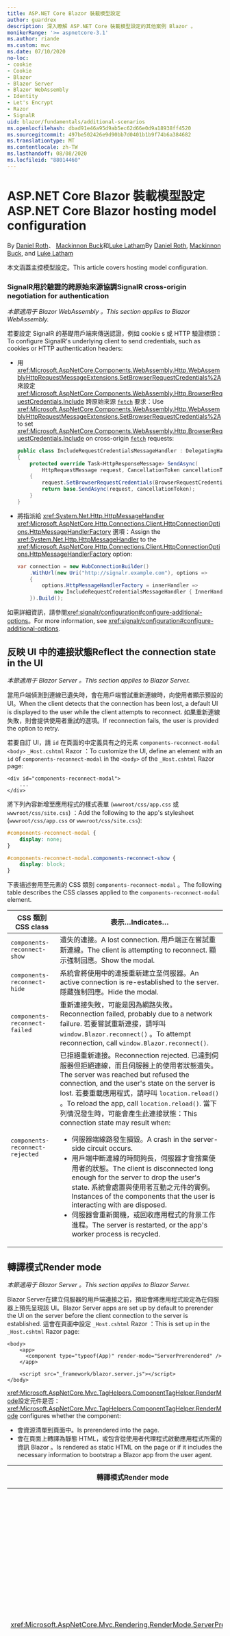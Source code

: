 ```yaml
---
title: ASP.NET Core Blazor 裝載模型設定
author: guardrex
description: 深入瞭解 ASP.NET Core 裝載模型設定的其他案例 Blazor 。
monikerRange: '>= aspnetcore-3.1'
ms.author: riande
ms.custom: mvc
ms.date: 07/10/2020
no-loc:
- cookie
- Cookie
- Blazor
- Blazor Server
- Blazor WebAssembly
- Identity
- Let's Encrypt
- Razor
- SignalR
uid: blazor/fundamentals/additional-scenarios
ms.openlocfilehash: dbad91e46a95d9ab5ec62d66e0d9a18938ff4520
ms.sourcegitcommit: 497be502426e9d90bb7d0401b1b9f74b6a384682
ms.translationtype: MT
ms.contentlocale: zh-TW
ms.lasthandoff: 08/08/2020
ms.locfileid: "88014460"
---
```

# <a name="aspnet-core-no-locblazor-hosting-model-configuration"></a><span data-ttu-id="07d55-103">ASP.NET Core Blazor 裝載模型設定</span><span class="sxs-lookup"><span data-stu-id="07d55-103">ASP.NET Core Blazor hosting model configuration</span></span>

<span data-ttu-id="07d55-104">By [Daniel Roth](https://github.com/danroth27)、 [Mackinnon Buck](https://github.com/MackinnonBuck)和[Luke Latham](https://github.com/guardrex)</span><span class="sxs-lookup"><span data-stu-id="07d55-104">By [Daniel Roth](https://github.com/danroth27), [Mackinnon Buck](https://github.com/MackinnonBuck), and [Luke Latham](https://github.com/guardrex)</span></span>

<span data-ttu-id="07d55-105">本文涵蓋主控模型設定。</span><span class="sxs-lookup"><span data-stu-id="07d55-105">This article covers hosting model configuration.</span></span>

### <a name="no-locsignalr-cross-origin-negotiation-for-authentication"></a><span data-ttu-id="07d55-106">SignalR用於驗證的跨原始來源協調</span><span class="sxs-lookup"><span data-stu-id="07d55-106">SignalR cross-origin negotiation for authentication</span></span>

<span data-ttu-id="07d55-107">*本節適用于 Blazor WebAssembly 。*</span><span class="sxs-lookup"><span data-stu-id="07d55-107">*This section applies to Blazor WebAssembly.*</span></span>

<span data-ttu-id="07d55-108">若要設定 SignalR 的基礎用戶端來傳送認證，例如 cookie s 或 HTTP 驗證標頭：</span><span class="sxs-lookup"><span data-stu-id="07d55-108">To configure SignalR's underlying client to send credentials, such as cookies or HTTP authentication headers:</span></span>

* <span data-ttu-id="07d55-109">用 <xref:Microsoft.AspNetCore.Components.WebAssembly.Http.WebAssemblyHttpRequestMessageExtensions.SetBrowserRequestCredentials%2A> 來設定 <xref:Microsoft.AspNetCore.Components.WebAssembly.Http.BrowserRequestCredentials.Include> 跨原始來源 [`fetch`](https://developer.mozilla.org/docs/Web/API/Fetch_API/Using_Fetch) 要求：</span><span class="sxs-lookup"><span data-stu-id="07d55-109">Use <xref:Microsoft.AspNetCore.Components.WebAssembly.Http.WebAssemblyHttpRequestMessageExtensions.SetBrowserRequestCredentials%2A> to set <xref:Microsoft.AspNetCore.Components.WebAssembly.Http.BrowserRequestCredentials.Include> on cross-origin [`fetch`](https://developer.mozilla.org/docs/Web/API/Fetch_API/Using_Fetch) requests:</span></span>

  ```csharp
  public class IncludeRequestCredentialsMessageHandler : DelegatingHandler
  {
      protected override Task<HttpResponseMessage> SendAsync(
          HttpRequestMessage request, CancellationToken cancellationToken)
      {
          request.SetBrowserRequestCredentials(BrowserRequestCredentials.Include);
          return base.SendAsync(request, cancellationToken);
      }
  }
  ```

* <span data-ttu-id="07d55-110">將指派給 <xref:System.Net.Http.HttpMessageHandler> <xref:Microsoft.AspNetCore.Http.Connections.Client.HttpConnectionOptions.HttpMessageHandlerFactory> 選項：</span><span class="sxs-lookup"><span data-stu-id="07d55-110">Assign the <xref:System.Net.Http.HttpMessageHandler> to the <xref:Microsoft.AspNetCore.Http.Connections.Client.HttpConnectionOptions.HttpMessageHandlerFactory> option:</span></span>

  ```csharp
  var connection = new HubConnectionBuilder()
      .WithUrl(new Uri("http://signalr.example.com"), options =>
      {
          options.HttpMessageHandlerFactory = innerHandler => 
              new IncludeRequestCredentialsMessageHandler { InnerHandler = innerHandler };
      }).Build();
  ```

<span data-ttu-id="07d55-111">如需詳細資訊，請參閱<xref:signalr/configuration#configure-additional-options>。</span><span class="sxs-lookup"><span data-stu-id="07d55-111">For more information, see <xref:signalr/configuration#configure-additional-options>.</span></span>

## <a name="reflect-the-connection-state-in-the-ui"></a><span data-ttu-id="07d55-112">反映 UI 中的連接狀態</span><span class="sxs-lookup"><span data-stu-id="07d55-112">Reflect the connection state in the UI</span></span>

<span data-ttu-id="07d55-113">*本節適用于 Blazor Server 。*</span><span class="sxs-lookup"><span data-stu-id="07d55-113">*This section applies to Blazor Server.*</span></span>

<span data-ttu-id="07d55-114">當用戶端偵測到連線已遺失時，會在用戶端嘗試重新連線時，向使用者顯示預設的 UI。</span><span class="sxs-lookup"><span data-stu-id="07d55-114">When the client detects that the connection has been lost, a default UI is displayed to the user while the client attempts to reconnect.</span></span> <span data-ttu-id="07d55-115">如果重新連線失敗，則會提供使用者重試的選項。</span><span class="sxs-lookup"><span data-stu-id="07d55-115">If reconnection fails, the user is provided the option to retry.</span></span>

<span data-ttu-id="07d55-116">若要自訂 UI，請 `id` 在頁面的中定義具有之的元素 `components-reconnect-modal` `<body>` `_Host.cshtml` Razor ：</span><span class="sxs-lookup"><span data-stu-id="07d55-116">To customize the UI, define an element with an `id` of `components-reconnect-modal` in the `<body>` of the `_Host.cshtml` Razor page:</span></span>

```cshtml
<div id="components-reconnect-modal">
    ...
</div>
```

<span data-ttu-id="07d55-117">將下列內容新增至應用程式的樣式表單 (`wwwroot/css/app.css` 或 `wwwroot/css/site.css`) ：</span><span class="sxs-lookup"><span data-stu-id="07d55-117">Add the following to the app's stylesheet (`wwwroot/css/app.css` or `wwwroot/css/site.css`):</span></span>

```css
#components-reconnect-modal {
    display: none;
}

#components-reconnect-modal.components-reconnect-show {
    display: block;
}
```

<span data-ttu-id="07d55-118">下表描述套用至元素的 CSS 類別 `components-reconnect-modal` 。</span><span class="sxs-lookup"><span data-stu-id="07d55-118">The following table describes the CSS classes applied to the `components-reconnect-modal` element.</span></span>

| <span data-ttu-id="07d55-119">CSS 類別</span><span class="sxs-lookup"><span data-stu-id="07d55-119">CSS class</span></span>                       | <span data-ttu-id="07d55-120">表示&hellip;</span><span class="sxs-lookup"><span data-stu-id="07d55-120">Indicates&hellip;</span></span> |
| ------------------------------- | ----------------- |
| `components-reconnect-show`     | <span data-ttu-id="07d55-121">遺失的連接。</span><span class="sxs-lookup"><span data-stu-id="07d55-121">A lost connection.</span></span> <span data-ttu-id="07d55-122">用戶端正在嘗試重新連線。</span><span class="sxs-lookup"><span data-stu-id="07d55-122">The client is attempting to reconnect.</span></span> <span data-ttu-id="07d55-123">顯示強制回應。</span><span class="sxs-lookup"><span data-stu-id="07d55-123">Show the modal.</span></span> |
| `components-reconnect-hide`     | <span data-ttu-id="07d55-124">系統會將使用中的連接重新建立至伺服器。</span><span class="sxs-lookup"><span data-stu-id="07d55-124">An active connection is re-established to the server.</span></span> <span data-ttu-id="07d55-125">隱藏強制回應。</span><span class="sxs-lookup"><span data-stu-id="07d55-125">Hide the modal.</span></span> |
| `components-reconnect-failed`   | <span data-ttu-id="07d55-126">重新連接失敗，可能是因為網路失敗。</span><span class="sxs-lookup"><span data-stu-id="07d55-126">Reconnection failed, probably due to a network failure.</span></span> <span data-ttu-id="07d55-127">若要嘗試重新連接，請呼叫 `window.Blazor.reconnect()` 。</span><span class="sxs-lookup"><span data-stu-id="07d55-127">To attempt reconnection, call `window.Blazor.reconnect()`.</span></span> |
| `components-reconnect-rejected` | <span data-ttu-id="07d55-128">已拒絕重新連接。</span><span class="sxs-lookup"><span data-stu-id="07d55-128">Reconnection rejected.</span></span> <span data-ttu-id="07d55-129">已達到伺服器但拒絕連線，而且伺服器上的使用者狀態遺失。</span><span class="sxs-lookup"><span data-stu-id="07d55-129">The server was reached but refused the connection, and the user's state on the server is lost.</span></span> <span data-ttu-id="07d55-130">若要重載應用程式，請呼叫 `location.reload()` 。</span><span class="sxs-lookup"><span data-stu-id="07d55-130">To reload the app, call `location.reload()`.</span></span> <span data-ttu-id="07d55-131">當下列情況發生時，可能會產生此連接狀態：</span><span class="sxs-lookup"><span data-stu-id="07d55-131">This connection state may result when:</span></span><ul><li><span data-ttu-id="07d55-132">伺服器端線路發生損毀。</span><span class="sxs-lookup"><span data-stu-id="07d55-132">A crash in the server-side circuit occurs.</span></span></li><li><span data-ttu-id="07d55-133">用戶端中斷連線的時間夠長，伺服器才會捨棄使用者的狀態。</span><span class="sxs-lookup"><span data-stu-id="07d55-133">The client is disconnected long enough for the server to drop the user's state.</span></span> <span data-ttu-id="07d55-134">系統會處置與使用者互動之元件的實例。</span><span class="sxs-lookup"><span data-stu-id="07d55-134">Instances of the components that the user is interacting with are disposed.</span></span></li><li><span data-ttu-id="07d55-135">伺服器會重新開機，或回收應用程式的背景工作進程。</span><span class="sxs-lookup"><span data-stu-id="07d55-135">The server is restarted, or the app's worker process is recycled.</span></span></li></ul> |

## <a name="render-mode"></a><span data-ttu-id="07d55-136">轉譯模式</span><span class="sxs-lookup"><span data-stu-id="07d55-136">Render mode</span></span>

<span data-ttu-id="07d55-137">*本節適用于 Blazor Server 。*</span><span class="sxs-lookup"><span data-stu-id="07d55-137">*This section applies to Blazor Server.*</span></span>

<span data-ttu-id="07d55-138">Blazor Server在建立伺服器的用戶端連接之前，預設會將應用程式設定為在伺服器上預先呈現該 UI。</span><span class="sxs-lookup"><span data-stu-id="07d55-138">Blazor Server apps are set up by default to prerender the UI on the server before the client connection to the server is established.</span></span> <span data-ttu-id="07d55-139">這會在頁面中設定 `_Host.cshtml` Razor ：</span><span class="sxs-lookup"><span data-stu-id="07d55-139">This is set up in the `_Host.cshtml` Razor page:</span></span>

```cshtml
<body>
    <app>
      <component type="typeof(App)" render-mode="ServerPrerendered" />
    </app>

    <script src="_framework/blazor.server.js"></script>
</body>
```

<span data-ttu-id="07d55-140"><xref:Microsoft.AspNetCore.Mvc.TagHelpers.ComponentTagHelper.RenderMode>設定元件是否：</span><span class="sxs-lookup"><span data-stu-id="07d55-140"><xref:Microsoft.AspNetCore.Mvc.TagHelpers.ComponentTagHelper.RenderMode> configures whether the component:</span></span>

* <span data-ttu-id="07d55-141">會資源清單到頁面中。</span><span class="sxs-lookup"><span data-stu-id="07d55-141">Is prerendered into the page.</span></span>
* <span data-ttu-id="07d55-142">會在頁面上轉譯為靜態 HTML，或包含從使用者代理程式啟動應用程式所需的資訊 Blazor 。</span><span class="sxs-lookup"><span data-stu-id="07d55-142">Is rendered as static HTML on the page or if it includes the necessary information to bootstrap a Blazor app from the user agent.</span></span>

| <span data-ttu-id="07d55-143">轉譯模式</span><span class="sxs-lookup"><span data-stu-id="07d55-143">Render mode</span></span> | <span data-ttu-id="07d55-144">描述</span><span class="sxs-lookup"><span data-stu-id="07d55-144">Description</span></span> |
| --- | --- |
| <xref:Microsoft.AspNetCore.Mvc.Rendering.RenderMode.ServerPrerendered> | <span data-ttu-id="07d55-145">將元件轉譯為靜態 HTML，並包含 Blazor Server 應用程式的標記。</span><span class="sxs-lookup"><span data-stu-id="07d55-145">Renders the component into static HTML and includes a marker for a Blazor Server app.</span></span> <span data-ttu-id="07d55-146">當使用者代理程式啟動時，會使用此標記來啟動 Blazor 應用程式。</span><span class="sxs-lookup"><span data-stu-id="07d55-146">When the user-agent starts, this marker is used to bootstrap a Blazor app.</span></span> |
| <xref:Microsoft.AspNetCore.Mvc.Rendering.RenderMode.Server> | <span data-ttu-id="07d55-147">呈現應用程式的標記 Blazor Server 。</span><span class="sxs-lookup"><span data-stu-id="07d55-147">Renders a marker for a Blazor Server app.</span></span> <span data-ttu-id="07d55-148">不包含來自元件的輸出。</span><span class="sxs-lookup"><span data-stu-id="07d55-148">Output from the component isn't included.</span></span> <span data-ttu-id="07d55-149">當使用者代理程式啟動時，會使用此標記來啟動 Blazor 應用程式。</span><span class="sxs-lookup"><span data-stu-id="07d55-149">When the user-agent starts, this marker is used to bootstrap a Blazor app.</span></span> |
| <xref:Microsoft.AspNetCore.Mvc.Rendering.RenderMode.Static> | <span data-ttu-id="07d55-150">將元件轉譯為靜態 HTML。</span><span class="sxs-lookup"><span data-stu-id="07d55-150">Renders the component into static HTML.</span></span> |

<span data-ttu-id="07d55-151">不支援從靜態 HTML 網頁轉譯伺服器元件。</span><span class="sxs-lookup"><span data-stu-id="07d55-151">Rendering server components from a static HTML page isn't supported.</span></span>

## <a name="configure-the-no-locsignalr-client-for-no-locblazor-server-apps"></a><span data-ttu-id="07d55-152">設定 SignalR 應用程式的用戶端 Blazor Server</span><span class="sxs-lookup"><span data-stu-id="07d55-152">Configure the SignalR client for Blazor Server apps</span></span>

<span data-ttu-id="07d55-153">*本節適用于 Blazor Server 。*</span><span class="sxs-lookup"><span data-stu-id="07d55-153">*This section applies to Blazor Server.*</span></span>

<span data-ttu-id="07d55-154">設定 SignalR 應用程式在檔案中使用的用戶端 Blazor Server `Pages/_Host.cshtml` 。</span><span class="sxs-lookup"><span data-stu-id="07d55-154">Configure the SignalR client used by Blazor Server apps in the `Pages/_Host.cshtml` file.</span></span> <span data-ttu-id="07d55-155">將呼叫的腳本放在 `Blazor.start` `_framework/blazor.server.js` 腳本之後和標記內 `</body>` 。</span><span class="sxs-lookup"><span data-stu-id="07d55-155">Place a script that calls `Blazor.start` after the `_framework/blazor.server.js` script and inside the `</body>` tag.</span></span>

### <a name="logging"></a><span data-ttu-id="07d55-156">記錄</span><span class="sxs-lookup"><span data-stu-id="07d55-156">Logging</span></span>

<span data-ttu-id="07d55-157">若要設定 SignalR 用戶端記錄：</span><span class="sxs-lookup"><span data-stu-id="07d55-157">To configure SignalR client logging:</span></span>

* <span data-ttu-id="07d55-158">將 `autostart="false"` 屬性加入至 `<script>` 腳本的標記 `blazor.server.js` 。</span><span class="sxs-lookup"><span data-stu-id="07d55-158">Add an `autostart="false"` attribute to the `<script>` tag for the `blazor.server.js` script.</span></span>
* <span data-ttu-id="07d55-159">傳入設定物件 (在 `configureSignalR` 用戶端產生器 `configureLogging` 上通話記錄層級的) 。</span><span class="sxs-lookup"><span data-stu-id="07d55-159">Pass in a configuration object (`configureSignalR`) that calls `configureLogging` with the log level on the client builder.</span></span>

```cshtml
    ...

    <script autostart="false" src="_framework/blazor.server.js"></script>
    <script>
      Blazor.start({
        configureSignalR: function (builder) {
          builder.configureLogging("information");
        }
      });
    </script>
</body>
```

<span data-ttu-id="07d55-160">在上述範例中， `information` 相當於的記錄層級 <xref:Microsoft.Extensions.Logging.LogLevel.Information?displayProperty=nameWithType> 。</span><span class="sxs-lookup"><span data-stu-id="07d55-160">In the preceding example, `information` is equivalent to a log level of <xref:Microsoft.Extensions.Logging.LogLevel.Information?displayProperty=nameWithType>.</span></span>

### <a name="modify-the-reconnection-handler"></a><span data-ttu-id="07d55-161">修改重新連接處理常式</span><span class="sxs-lookup"><span data-stu-id="07d55-161">Modify the reconnection handler</span></span>

<span data-ttu-id="07d55-162">重新連線處理常式的線路連接事件可以針對自訂行為進行修改，例如：</span><span class="sxs-lookup"><span data-stu-id="07d55-162">The reconnection handler's circuit connection events can be modified for custom behaviors, such as:</span></span>

* <span data-ttu-id="07d55-163">表示在連接中斷時通知使用者。</span><span class="sxs-lookup"><span data-stu-id="07d55-163">To notify the user if the connection is dropped.</span></span>
* <span data-ttu-id="07d55-164">當線路連線時，從用戶端) 執行記錄 (。</span><span class="sxs-lookup"><span data-stu-id="07d55-164">To perform logging (from the client) when a circuit is connected.</span></span>

<span data-ttu-id="07d55-165">若要修改連接事件：</span><span class="sxs-lookup"><span data-stu-id="07d55-165">To modify the connection events:</span></span>

* <span data-ttu-id="07d55-166">將 `autostart="false"` 屬性加入至 `<script>` 腳本的標記 `blazor.server.js` 。</span><span class="sxs-lookup"><span data-stu-id="07d55-166">Add an `autostart="false"` attribute to the `<script>` tag for the `blazor.server.js` script.</span></span>
* <span data-ttu-id="07d55-167">針對已卸載連接的連線變更註冊回呼， (`onConnectionDown`) ，並 () 建立/重新建立的連接 `onConnectionUp` 。</span><span class="sxs-lookup"><span data-stu-id="07d55-167">Register callbacks for connection changes for dropped connections (`onConnectionDown`) and established/re-established connections (`onConnectionUp`).</span></span> <span data-ttu-id="07d55-168">**兩者** `onConnectionDown``onConnectionUp`必須指定和。</span><span class="sxs-lookup"><span data-stu-id="07d55-168">**Both** `onConnectionDown` and `onConnectionUp` must be specified.</span></span>

```cshtml
    ...

    <script autostart="false" src="_framework/blazor.server.js"></script>
    <script>
      Blazor.start({
        reconnectionHandler: {
          onConnectionDown: (options, error) => console.error(error);
          onConnectionUp: () => console.log("Up, up, and away!");
        }
      });
    </script>
</body>
```

### <a name="adjust-the-reconnection-retry-count-and-interval"></a><span data-ttu-id="07d55-169">調整重新連接重試計數和間隔</span><span class="sxs-lookup"><span data-stu-id="07d55-169">Adjust the reconnection retry count and interval</span></span>

<span data-ttu-id="07d55-170">若要調整重新連接重試計數和間隔：</span><span class="sxs-lookup"><span data-stu-id="07d55-170">To adjust the reconnection retry count and interval:</span></span>

* <span data-ttu-id="07d55-171">將 `autostart="false"` 屬性加入至 `<script>` 腳本的標記 `blazor.server.js` 。</span><span class="sxs-lookup"><span data-stu-id="07d55-171">Add an `autostart="false"` attribute to the `<script>` tag for the `blazor.server.js` script.</span></span>
* <span data-ttu-id="07d55-172">設定 `maxRetries` 每次重試嘗試 () 的重試次數 () 和允許的期間（以毫秒為單位） `retryIntervalMilliseconds` 。</span><span class="sxs-lookup"><span data-stu-id="07d55-172">Set the number of retries (`maxRetries`) and period in milliseconds permitted for each retry attempt (`retryIntervalMilliseconds`).</span></span>

```cshtml
    ...

    <script autostart="false" src="_framework/blazor.server.js"></script>
    <script>
      Blazor.start({
        reconnectionOptions: {
          maxRetries: 3,
          retryIntervalMilliseconds: 2000
        }
      });
    </script>
</body>
```

### <a name="hide-or-replace-the-reconnection-display"></a><span data-ttu-id="07d55-173">隱藏或取代重新連接顯示</span><span class="sxs-lookup"><span data-stu-id="07d55-173">Hide or replace the reconnection display</span></span>

<span data-ttu-id="07d55-174">若要隱藏重新連接顯示：</span><span class="sxs-lookup"><span data-stu-id="07d55-174">To hide the reconnection display:</span></span>

* <span data-ttu-id="07d55-175">將 `autostart="false"` 屬性加入至 `<script>` 腳本的標記 `blazor.server.js` 。</span><span class="sxs-lookup"><span data-stu-id="07d55-175">Add an `autostart="false"` attribute to the `<script>` tag for the `blazor.server.js` script.</span></span>
* <span data-ttu-id="07d55-176">將重新連接處理常式的 `_reconnectionDisplay` (或) 設定為空的物件 `{}` `new Object()` 。</span><span class="sxs-lookup"><span data-stu-id="07d55-176">Set the reconnection handler's `_reconnectionDisplay` to an empty object (`{}` or `new Object()`).</span></span>

```cshtml
    ...

    <script autostart="false" src="_framework/blazor.server.js"></script>
    <script>
      window.addEventListener('beforeunload', function () {
        Blazor.defaultReconnectionHandler._reconnectionDisplay = {};
      });
    </script>
</body>
```

<span data-ttu-id="07d55-177">若要取代重新連接顯示，請將 `_reconnectionDisplay` 前述範例中的設定為顯示的元素：</span><span class="sxs-lookup"><span data-stu-id="07d55-177">To replace the reconnection display, set `_reconnectionDisplay` in the preceding example to the element for display:</span></span>

```javascript
Blazor.defaultReconnectionHandler._reconnectionDisplay = 
  document.getElementById("{ELEMENT ID}");
```

<span data-ttu-id="07d55-178">預留位置 `{ELEMENT ID}` 是要顯示之 HTML 專案的識別碼。</span><span class="sxs-lookup"><span data-stu-id="07d55-178">The placeholder `{ELEMENT ID}` is the ID of the HTML element to display.</span></span>

## <a name="influence-html-head-tag-elements"></a><span data-ttu-id="07d55-179">影響 HTML `<head>` 標記元素</span><span class="sxs-lookup"><span data-stu-id="07d55-179">Influence HTML `<head>` tag elements</span></span>

<span data-ttu-id="07d55-180">*本節適用于即將推出的 ASP.NET Core 5.0 版 Blazor WebAssembly 和 Blazor Server 。*</span><span class="sxs-lookup"><span data-stu-id="07d55-180">*This section applies to the upcoming ASP.NET Core 5.0 release of Blazor WebAssembly and Blazor Server.*</span></span>

<span data-ttu-id="07d55-181">轉譯時，、 `Title` `Link` 和元件會 `Meta` 在 HTML 標籤元素中新增或更新資料 `<head>` ：</span><span class="sxs-lookup"><span data-stu-id="07d55-181">When rendered, the `Title`, `Link`, and `Meta` components add or update data in the HTML `<head>` tag elements:</span></span>

```razor
@using Microsoft.AspNetCore.Components.Web.Extensions.Head

<Title Value="{TITLE}" />
<Link href="{URL}" rel="stylesheet" />
<Meta content="{DESCRIPTION}" name="description" />
```

<span data-ttu-id="07d55-182">在上述範例中，、和的預留位置為 `{TITLE}` `{URL}` `{DESCRIPTION}` 字串值、 Razor 變數或 Razor 運算式。</span><span class="sxs-lookup"><span data-stu-id="07d55-182">In the preceding example, placeholders for `{TITLE}`, `{URL}`, and `{DESCRIPTION}` are string values, Razor variables, or Razor expressions.</span></span>

<span data-ttu-id="07d55-183">適用下列特性：</span><span class="sxs-lookup"><span data-stu-id="07d55-183">The following characteristics apply:</span></span>

* <span data-ttu-id="07d55-184">支援伺服器端預先呈現。</span><span class="sxs-lookup"><span data-stu-id="07d55-184">Server-side prerendering is supported.</span></span>
* <span data-ttu-id="07d55-185">`Value`參數是元件唯一有效的參數 `Title` 。</span><span class="sxs-lookup"><span data-stu-id="07d55-185">The `Value` parameter is the only valid parameter for the `Title` component.</span></span>
* <span data-ttu-id="07d55-186">提供給和元件的 HTML 屬性 `Meta` `Link` 會在[其他屬性](xref:blazor/components/index#attribute-splatting-and-arbitrary-parameters)中捕捉，並傳遞至轉譯的 HTML 標籤。</span><span class="sxs-lookup"><span data-stu-id="07d55-186">HTML attributes provided to the `Meta` and `Link` components are captured in [additional attributes](xref:blazor/components/index#attribute-splatting-and-arbitrary-parameters) and passed through to the rendered HTML tag.</span></span>
* <span data-ttu-id="07d55-187">若為多個 `Title` 元件，頁面的標題會反映 `Value` 最後轉譯之 `Title` 元件的。</span><span class="sxs-lookup"><span data-stu-id="07d55-187">For multiple `Title` components, the title of the page reflects the `Value` of the last `Title` component rendered.</span></span>
* <span data-ttu-id="07d55-188">如果 `Meta` 包含相同屬性的多個或 `Link` 元件，則每個或元件只會呈現一個 HTML 標籤 `Meta` `Link` 。</span><span class="sxs-lookup"><span data-stu-id="07d55-188">If multiple `Meta` or `Link` components are included with identical attributes, there's exactly one HTML tag rendered per `Meta` or `Link` component.</span></span> <span data-ttu-id="07d55-189">兩個 `Meta` 或 `Link` 元件不能參考相同的呈現 HTML 標籤。</span><span class="sxs-lookup"><span data-stu-id="07d55-189">Two `Meta` or `Link` components can't refer to the same rendered HTML tag.</span></span>
* <span data-ttu-id="07d55-190">對現有或元件的參數所做的變更 `Meta` `Link` 會反映在其轉譯的 HTML 標籤中。</span><span class="sxs-lookup"><span data-stu-id="07d55-190">Changes to the parameters of existing `Meta` or `Link` components are reflected in their rendered HTML tags.</span></span>
* <span data-ttu-id="07d55-191">當 `Link` 或 `Meta` 元件不再呈現，因而由架構處置時，會移除其呈現的 HTML 標籤。</span><span class="sxs-lookup"><span data-stu-id="07d55-191">When the `Link` or `Meta` components are no longer rendered and thus disposed by the framework, their rendered HTML tags are removed.</span></span>

<span data-ttu-id="07d55-192">在子元件中使用其中一個 framework 元件時，只要呈現包含架構元件的子元件，轉譯的 HTML 標籤就會影響父元件的任何其他子元件。</span><span class="sxs-lookup"><span data-stu-id="07d55-192">When one of the framework components is used in a child component, the rendered HTML tag influences any other child component of the parent component as long as the child component containing the framework component is rendered.</span></span> <span data-ttu-id="07d55-193">在子元件中使用其中一個架構元件，並將 HTML 標籤放在或中的差異， `wwwroot/index.html` 在於 `Pages/_Host.cshtml` 架構元件的轉譯 HTML 標籤：</span><span class="sxs-lookup"><span data-stu-id="07d55-193">The distinction between using the one of these framework components in a child component and placing a an HTML tag in `wwwroot/index.html` or `Pages/_Host.cshtml` is that a framework component's rendered HTML tag:</span></span>

* <span data-ttu-id="07d55-194">可由應用程式狀態修改。</span><span class="sxs-lookup"><span data-stu-id="07d55-194">Can be modified by application state.</span></span> <span data-ttu-id="07d55-195">應用程式狀態無法修改硬式編碼的 HTML 標籤。</span><span class="sxs-lookup"><span data-stu-id="07d55-195">A hard-coded HTML tag can't be modified by application state.</span></span>
* <span data-ttu-id="07d55-196">當父元件不再呈現時，會從 HTML 中移除 `<head>` 。</span><span class="sxs-lookup"><span data-stu-id="07d55-196">Is removed from the HTML `<head>` when the parent component is no longer rendered.</span></span>

## <a name="additional-resources"></a><span data-ttu-id="07d55-197">其他資源</span><span class="sxs-lookup"><span data-stu-id="07d55-197">Additional resources</span></span>

* <xref:fundamentals/logging/index>
